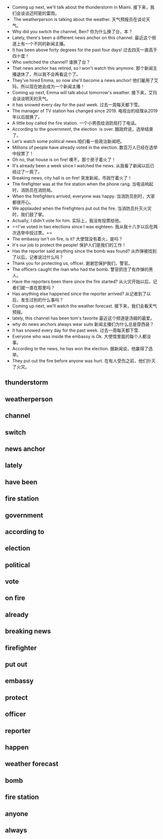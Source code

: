 - Coming up next, we'll talk about the thunderstorm in Miami. 接下来，我们会谈谈迈阿密的雷雨。
-  The weatherperson is talking about the weather. 天气预报员在谈论天气。
- Why did you switch the channel, Ben? 你为什么换了台，本？ 
- Lately, there's been a different news anchor on this channel. 最近这个频道上有一个不同的新闻主播。
- It has been above forty degrees for the past four days! 过去四天一直高于四十度！
- Who switched the channel? 谁换了台？
- That news anchor has retired, so I won't watch this anymore. 那个新闻主播退休了，所以我不会再看这个了。
- They've hired Emma, so now she'll become a news anchor! 他们雇用了艾玛，所以现在她会成为一个新闻主播！
- Coming up next, Emma will talk about tomorrow's weather. 接下来，艾玛会谈谈明天的天气。
- it has snowed every day for the past week. 过去一周每天都下雪。
- The manager of TV station has changed since 2019. 电视台的经理从2019年以后就换了。
- A little boy called the fire station. 一个小男孩给消防局打了电话。
- According to the government, the election  is over. 据政府说，选举结束了。
- Let's watch some political news.咱们看一些政治新闻吧。
- Millions of people have already voted in the election. 数百万人已经在选举中投票了！
- Oh no, that house is on fire! 噢不，那个房子着火了！
- It's already been a week since I watched the news. 从我看了新闻以后已经过了一周了。
- Breaking news, city hall is on fire! 突发新闻，市政厅着火了！
- The firefighter was at the fire station when the phone rang. 当电话响起时，消防员在消防局。
- When the firefighters arrived, everyone was happy. 当消防员到时，大家都很开心。
- We applauded when the firefighters put out the fire. 当消防员扑灭火灾时，我们鼓了掌。
- Actually, I didn't vote for him. 实际上，我没有投票给他。
- ==I've voted in two elections since I was eighteen. 我从我十八岁以后在两次选举中投过票。==
- The embassy isn't on fire, is it? 大使馆没有着火，是吗？
- It's our job to protect the people! 保护人们是我们的工作！
- Has the reporter said anything since the bomb was found? 从炸弹被找到了以后，记者说过什么吗？
- Thank you for protecting us, officer. 谢谢您保护我们，警官。
- The officers caught the man who had the bomb. 警官抓住了有炸弹的男人。
- Have the reporters been there since the fire started? 从火灾开始以后，记者们就一直在那里吗？
- Has anything else happened since the reporter arrived? 从记者到了以后，发生过别的什么事吗？
- Coming up next, we'll watch the weather forecast. 接下来，我们会看天气预报。
- lately, this channel has been tom's favorite 最近这个频道是汤姆的最爱。
- why do news anchors always wear suits 新闻主播们为什么总是穿西装？
- It has snowed every day for the past week. 过去一周每天都下雪.
- Everyone who was inside the embassy is Ok. 大使馆里面的每个人都没事。
- According to the news, he has won the election. 据新闻说，他赢得了选举。
- They put out the fire before anyone was hurt. 在有人受伤之前，他们扑灭了火灾。

## thunderstorm

## weatherperson

## channel

## switch

## news anchor 

## lately

## have been

## fire station

## government

## according to

## election

## political

## vote

## on fire

## already

## breaking news

## firefighter

## put out

## embassy

## protect

## officer

## reporter

## happen

## weather forecast

## bomb

## fire station

## anyone

## always